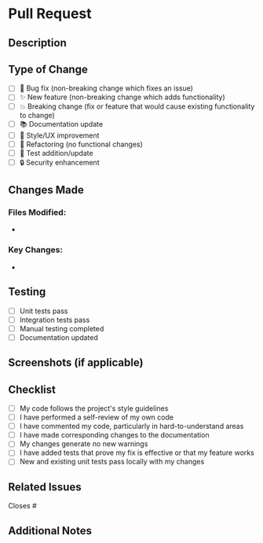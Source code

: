# Pull Request

## Description
<!--- Describe your changes in detail -->

## Type of Change
<!--- What types of changes does your code introduce? Put an `x` in all the boxes that apply: -->
- [ ] 🐛 Bug fix (non-breaking change which fixes an issue)
- [ ] ✨ New feature (non-breaking change which adds functionality)
- [ ] 💥 Breaking change (fix or feature that would cause existing functionality to change)
- [ ] 📚 Documentation update
- [ ] 🎨 Style/UX improvement
- [ ] 🔧 Refactoring (no functional changes)
- [ ] 🧪 Test addition/update
- [ ] 🔒 Security enhancement

## Changes Made
<!--- List the specific changes you made -->

### Files Modified:
- 

### Key Changes:
- 

## Testing
<!--- Please describe the tests that you ran to verify your changes -->
- [ ] Unit tests pass
- [ ] Integration tests pass
- [ ] Manual testing completed
- [ ] Documentation updated

## Screenshots (if applicable)
<!--- Add screenshots to help explain your changes -->

## Checklist
<!--- Go through this checklist before submitting -->
- [ ] My code follows the project's style guidelines
- [ ] I have performed a self-review of my own code
- [ ] I have commented my code, particularly in hard-to-understand areas
- [ ] I have made corresponding changes to the documentation
- [ ] My changes generate no new warnings
- [ ] I have added tests that prove my fix is effective or that my feature works
- [ ] New and existing unit tests pass locally with my changes

## Related Issues
<!--- Link to any related issues using #issue_number -->
Closes #

## Additional Notes
<!--- Any additional information or context about this PR -->
